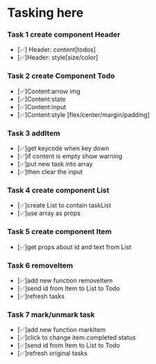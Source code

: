 # Tasking here

### Task 1 create component Header

- [✅] Header: content[todos]
- [✅]Header: style[size/color]

### Task 2 create Component Todo

- [✅]Content:arrow img
- [✅]Content:state
- [✅]Content:input
- [✅]Content:style
  [flex/center/margin/padding]

### Task 3 addItem

- [✅]get keycode when key down
- [✅]if content is empty show warning
- [✅]put new task into array
- [✅]then clear the input

### Task 4 create component List

- [✅]create List to contain taskList
- [✅]use array as props

### Task 5 create component Item

- [✅]get props about id and text from List

### Task 6 removeItem

- [✅]add new function removeItem
- [✅]send id from Item to List to Todo
- [✅]refresh tasks

### Task 7 mark/unmark task

- [✅]add new function markItem
- [✅]click to change item.completed status
- [✅]send id from Item to List to Todo
- [✅]refresh original tasks
